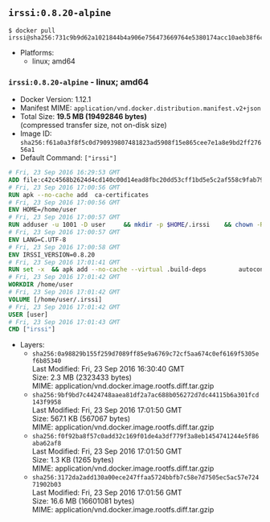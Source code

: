## `irssi:0.8.20-alpine`

```console
$ docker pull irssi@sha256:731c9b9d62a1021844b4a906e756473669764e5380174acc10aeb38f6ce79078
```

-	Platforms:
	-	linux; amd64

### `irssi:0.8.20-alpine` - linux; amd64

-	Docker Version: 1.12.1
-	Manifest MIME: `application/vnd.docker.distribution.manifest.v2+json`
-	Total Size: **19.5 MB (19492846 bytes)**  
	(compressed transfer size, not on-disk size)
-	Image ID: `sha256:f61a0a3f8f5c0d790939807481823ad5908f15e865cee7e1a8e9bd2ff27656a1`
-	Default Command: `["irssi"]`

```dockerfile
# Fri, 23 Sep 2016 16:29:53 GMT
ADD file:c42c4568b2624d4cd140c00d14ead8fbc20dd53cff1bd5e5c2af558c9fab79b2 in / 
# Fri, 23 Sep 2016 17:00:56 GMT
RUN apk --no-cache add 	ca-certificates
# Fri, 23 Sep 2016 17:00:56 GMT
ENV HOME=/home/user
# Fri, 23 Sep 2016 17:00:57 GMT
RUN adduser -u 1001 -D user 	&& mkdir -p $HOME/.irssi 	&& chown -R user:user $HOME
# Fri, 23 Sep 2016 17:00:57 GMT
ENV LANG=C.UTF-8
# Fri, 23 Sep 2016 17:00:58 GMT
ENV IRSSI_VERSION=0.8.20
# Fri, 23 Sep 2016 17:01:41 GMT
RUN set -x 	&& apk add --no-cache --virtual .build-deps 		autoconf 		automake 		gcc 		glib-dev 		gnupg 		libc-dev 		libtool 		lynx 		make 		ncurses-dev 		openssl-dev 		perl-dev 		pkgconf 	&& wget "https://github.com/irssi/irssi/releases/download/${IRSSI_VERSION}/irssi-${IRSSI_VERSION}.tar.xz" -O /tmp/irssi.tar.xz 	&& wget "https://github.com/irssi/irssi/releases/download/${IRSSI_VERSION}/irssi-${IRSSI_VERSION}.tar.xz.asc" -O /tmp/irssi.tar.xz.asc 	&& export GNUPGHOME="$(mktemp -d)" 	&& gpg --keyserver ha.pool.sks-keyservers.net --recv-keys 7EE65E3082A5FB06AC7C368D00CCB587DDBEF0E1 	&& gpg --batch --verify /tmp/irssi.tar.xz.asc /tmp/irssi.tar.xz 	&& rm -r "$GNUPGHOME" /tmp/irssi.tar.xz.asc 	&& mkdir -p /usr/src 	&& tar -xJf /tmp/irssi.tar.xz -C /usr/src 	&& rm /tmp/irssi.tar.xz 	&& cd /usr/src/irssi-$IRSSI_VERSION 	&& ./configure 		--enable-true-color 		--with-bot 		--with-proxy 		--with-socks 	&& make -j$(getconf _NPROCESSORS_ONLN) 	&& make install 	&& rm -rf /usr/src/irssi-$IRSSI_VERSION 	&& runDeps="$( 		scanelf --needed --nobanner --recursive /usr/local 			| awk '{ gsub(/,/, "\nso:", $2); print "so:" $2 }' 			| sort -u 			| xargs -r apk info --installed 			| sort -u 	)" 	&& apk add --no-cache --virtual .irssi-rundeps $runDeps perl-libwww 	&& apk del .build-deps
# Fri, 23 Sep 2016 17:01:42 GMT
WORKDIR /home/user
# Fri, 23 Sep 2016 17:01:42 GMT
VOLUME [/home/user/.irssi]
# Fri, 23 Sep 2016 17:01:42 GMT
USER [user]
# Fri, 23 Sep 2016 17:01:43 GMT
CMD ["irssi"]
```

-	Layers:
	-	`sha256:0a98829b155f259d7089ff85e9a6769c72cf5aa674c0ef6169f5305ef6b85340`  
		Last Modified: Fri, 23 Sep 2016 16:30:40 GMT  
		Size: 2.3 MB (2323433 bytes)  
		MIME: application/vnd.docker.image.rootfs.diff.tar.gzip
	-	`sha256:9bf9bd7c4424748aaea81df2a7ac688b056272d7dc44115b6a301fcd143f9958`  
		Last Modified: Fri, 23 Sep 2016 17:01:50 GMT  
		Size: 567.1 KB (567067 bytes)  
		MIME: application/vnd.docker.image.rootfs.diff.tar.gzip
	-	`sha256:f0f92ba8f57c0add32c169f01de4a3df779f3a8eb1454741244e5f86aba62af8`  
		Last Modified: Fri, 23 Sep 2016 17:01:50 GMT  
		Size: 1.3 KB (1265 bytes)  
		MIME: application/vnd.docker.image.rootfs.diff.tar.gzip
	-	`sha256:3172da2add130a00ece247ffaa5724bbfb7c58e7d7505ec5ac57e72471902b03`  
		Last Modified: Fri, 23 Sep 2016 17:01:56 GMT  
		Size: 16.6 MB (16601081 bytes)  
		MIME: application/vnd.docker.image.rootfs.diff.tar.gzip
